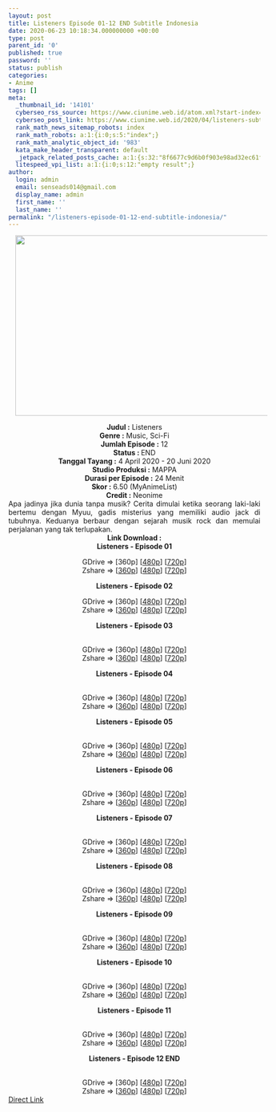 ```yaml
---
layout: post
title: Listeners Episode 01-12 END Subtitle Indonesia
date: 2020-06-23 10:18:34.000000000 +00:00
type: post
parent_id: '0'
published: true
password: ''
status: publish
categories:
- Anime
tags: []
meta:
  _thumbnail_id: '14101'
  cyberseo_rss_source: https://www.ciunime.web.id/atom.xml?start-index=451&max-results=150
  cyberseo_post_link: https://www.ciunime.web.id/2020/04/listeners-subtitle-indonesia.html
  rank_math_news_sitemap_robots: index
  rank_math_robots: a:1:{i:0;s:5:"index";}
  rank_math_analytic_object_id: '983'
  kata_make_header_transparent: default
  _jetpack_related_posts_cache: a:1:{s:32:"8f6677c9d6b0f903e98ad32ec61f8deb";a:2:{s:7:"expires";i:1663199796;s:7:"payload";a:0:{}}}
  litespeed_vpi_list: a:1:{i:0;s:12:"empty result";}
author:
  login: admin
  email: senseads014@gmail.com
  display_name: admin
  first_name: ''
  last_name: ''
permalink: "/listeners-episode-01-12-end-subtitle-indonesia/"
---
```

<div class="separator" style="clear: both; text-align: center;"><a href="https://1.bp.blogspot.com/-OWlpzaAGfwg/XomruptOQCI/AAAAAAAAeBM/R44Do_UQKLANcNoj25mTwtmxhHokuoDAQCLcBGAsYHQ/s1600/Listeners.png" imageanchor="1" style="margin-left: 1em; margin-right: 1em;"><img border="0" data-original-height="720" data-original-width="1280" height="360" src="{{ site.baseurl }}/assets/2020/06/Listeners.png" width="640" /></a></div>
<p>
<div style="text-align: center;"><b>Judul</b><b><b>&nbsp;</b>:</b>&nbsp;Listeners</div>
<div style="text-align: center;"><b>Genre :</b>&nbsp;Music, Sci-Fi</div>
<div style="text-align: center;"><b>Jumlah Episode :</b>&nbsp;12<br /><b>Status :&nbsp;</b>END<br /><b>Tanggal Tayang :</b>&nbsp;4 April 2020&nbsp;- 20 Juni 2020<br /><b>Studio Produksi :</b>&nbsp;MAPPA<br /><b>Durasi per Episode :</b>&nbsp;24 Menit</div>
<div style="text-align: center;"><b>Skor :</b>&nbsp;6.50 (MyAnimeList)<br /><b>Credit :</b>&nbsp;Neonime</div>
<div style="text-align: center;"></div>
<div style="text-align: justify;">Apa jadinya jika dunia tanpa musik? Cerita dimulai ketika seorang laki-laki bertemu dengan Myuu, gadis misterius yang memiliki audio jack di tubuhnya. Keduanya berbaur dengan sejarah musik rock dan memulai perjalanan yang tak terlupakan.</div>
<div style="text-align: justify;"></div>
<div style="text-align: justify;"></div>
<div style="text-align: center;"><b>Link Download :</b></div>
<div style="text-align: center;"><b>Listeners&nbsp;- Episode 01</b></p>
<div style="text-align: center;">GDrive =&gt; [360p] [<a href="https://drive.google.com/uc?id=1x6kmTWtLVKc6Ji1ZKL2oQhKNl_rD9xX6" target="_blank" rel="noopener">480p</a>] [<a href="https://drive.google.com/uc?export=download&amp;id=16b1d4-PU8srQUdJKoS3DX1cdj47REsCQ" target="_blank" rel="noopener">720p</a>]<br />Zshare =&gt; [<a href="https://www102.zippyshare.com/v/xjtxhJrf/file.html" target="_blank" rel="noopener">360p</a>] [<a href="https://www68.zippyshare.com/v/OjxmKCI1/file.html" target="_blank" rel="noopener">480p</a>] [<a href="https://www4.zippyshare.com/v/LVmgmSX4/file.html" target="_blank" rel="noopener">720p</a>]</p>
<p><b>Listeners&nbsp;- Episode 02</b></p>
<div style="text-align: center;">GDrive =&gt; [360p] [<a href="https://drive.google.com/uc?id=1mclsw2BL49ECk1t0x3owx3a05bF803Xb" target="_blank" rel="noopener">480p</a>] [<a href="https://drive.google.com/uc?id=1ronfh4799qe3_Gw-d4wrVajJCPoCOXYm" target="_blank" rel="noopener">720p</a>]<br />Zshare =&gt; [<a href="https://www118.zippyshare.com/v/BVZrCLQp/file.html" target="_blank" rel="noopener">360p</a>] [<a href="https://www4.zippyshare.com/v/SPIacXUC/file.html" target="_blank" rel="noopener">480p</a>] [<a href="https://www38.zippyshare.com/v/DscnZPUG/file.html" target="_blank" rel="noopener">720p</a>]</p>
<p><b>Listeners&nbsp;- Episode 03</b><br /><a href="https://www.blogger.com/"><span id="goog_1285352467"></span><br /></a>
<div style="text-align: center;"><span id="goog_1285352468"></span>GDrive =&gt; [360p] [<a href="https://drive.google.com/uc?id=1lfLhovp-2zixtMoRy3br6pgw0r3mynqg" target="_blank" rel="noopener">480p</a>] [<a href="https://drive.google.com/uc?id=1KZwGe1HiaFtuuVEevEQb4xKfAa_czMg0" target="_blank" rel="noopener">720p</a>]<br />Zshare =&gt; [<a href="https://www111.zippyshare.com/v/OONGxYc1/file.html" target="_blank" rel="noopener">360p</a>] [<a href="https://www2.zippyshare.com/v/zy8A2O5J/file.html" target="_blank" rel="noopener">480p</a>] [<a href="https://www78.zippyshare.com/v/CpN2A8NX/file.html" target="_blank" rel="noopener">720p</a>]</p>
<p><b>Listeners&nbsp;- Episode 04</b><br /><a href="https://www.blogger.com/"><span id="goog_1285352467"></span><br /></a>
<div style="text-align: center;"><span id="goog_1285352468"></span>GDrive =&gt; [360p] [<a href="https://drive.google.com/uc?id=1eGl8H7bSBuW_qyHmb2sFyJ1USWk64scf" target="_blank" rel="noopener">480p</a>] [<a href="https://drive.google.com/uc?id=1S3QmkKh8BWloLCbb8P8l0qyXra88iT8E" target="_blank" rel="noopener">720p</a>]<br />Zshare =&gt; [<a href="https://www19.zippyshare.com/v/CZZqdB2z/file.html" target="_blank" rel="noopener">360p</a>] [<a href="https://www48.zippyshare.com/v/eqvSN93l/file.html" target="_blank" rel="noopener">480p</a>] [<a href="https://www117.zippyshare.com/v/BhYXv8lq/file.html" target="_blank" rel="noopener">720p</a>]</p>
<p><b>Listeners&nbsp;- Episode 05</b><br /><a href="https://www.blogger.com/"><span id="goog_1285352467"></span><br /></a>
<div style="text-align: center;"><span id="goog_1285352468"></span>GDrive =&gt; [360p] [<a href="https://drive.google.com/uc?id=1RdkAz1CG8sPFw6TB_ZF7AaIZGhVwsqjL" target="_blank" rel="noopener">480p</a>] [<a href="https://drive.google.com/uc?id=186D7Y4yt60ehm2kByhnvDLybCDXQgP8F" target="_blank" rel="noopener">720p</a>]<br />Zshare =&gt; [<a href="https://www78.zippyshare.com/v/iOiUQsUI/file.html" target="_blank" rel="noopener">360p</a>] [<a href="https://www7.zippyshare.com/v/Az09lxXK/file.html" target="_blank" rel="noopener">480p</a>] [<a href="https://www98.zippyshare.com/v/8zIWhSMF/file.html" target="_blank" rel="noopener">720p</a>]</p>
<p><b>Listeners&nbsp;- Episode 06</b><br /><a href="https://www.blogger.com/"><span id="goog_1285352467"></span><br /></a>
<div style="text-align: center;"><span id="goog_1285352468"></span>GDrive =&gt; [360p] [<a href="https://drive.google.com/uc?id=1ZPgEYACWhP2M6crHlxgu-tuXUIBCPUJa" target="_blank" rel="noopener">480p</a>] [<a href="https://drive.google.com/uc?id=1W-kR2aaeqp_8_KCA3_WQclW_aNJASOJG" target="_blank" rel="noopener">720p</a>]<br />Zshare =&gt; [<a href="https://www107.zippyshare.com/v/iRY1jpsC/file.html" target="_blank" rel="noopener">360p</a>] [<a href="https://www76.zippyshare.com/v/7D5P11b1/file.html" target="_blank" rel="noopener">480p</a>] [<a href="https://www103.zippyshare.com/v/r8zvLBFi/file.html" target="_blank" rel="noopener">720p</a>]</p>
<p><b>Listeners&nbsp;- Episode 07</b><br /><a href="https://www.blogger.com/"><span id="goog_1285352467"></span><br /></a>
<div style="text-align: center;"><span id="goog_1285352468"></span>GDrive =&gt; [360p] [<a href="https://drive.google.com/uc?id=1hMwywrP9iTmFvg7mFLxIgNy2BAyQQQsl" target="_blank" rel="noopener">480p</a>] [<a href="https://drive.google.com/uc?id=18S9TIXT8bUr9Czqq4zdZiO6tLRF2F8Z7" target="_blank" rel="noopener">720p</a>]<br />Zshare =&gt; [<a href="https://www107.zippyshare.com/v/540sGQGM/file.html" target="_blank" rel="noopener">360p</a>] [<a href="https://www57.zippyshare.com/v/67F88iFU/file.html" target="_blank" rel="noopener">480p</a>] [<a href="https://www3.zippyshare.com/v/r6MumImL/file.html" target="_blank" rel="noopener">720p</a>]</p>
<p><b>Listeners&nbsp;- Episode 08</b><br /><a href="https://www.blogger.com/"><span id="goog_1285352467"></span><br /></a>
<div style="text-align: center;"><span id="goog_1285352468"></span>GDrive =&gt; [360p] [<a href="https://drive.google.com/u/0/uc?id=1udjVINOweLXlNlNveX_Db_wr28OIrjGd" target="_blank" rel="noopener">480p</a>] [<a href="https://drive.google.com/uc?id=1vBH6F7hnCv8cq8CJRLhOl4uzoZe6Ykv0" target="_blank" rel="noopener">720p</a>]<br />Zshare =&gt; [<a href="https://www98.zippyshare.com/v/O4YiiTqW/file.html" target="_blank" rel="noopener">360p</a>] [<a href="https://www94.zippyshare.com/v/xUivbM7d/file.html" target="_blank" rel="noopener">480p</a>] [<a href="https://www9.zippyshare.com/v/M6s2nRcQ/file.html" target="_blank" rel="noopener">720p</a>]</p>
<p><b>Listeners&nbsp;- Episode 09</b><br /><a href="https://www.blogger.com/"><span id="goog_1285352467"></span><br /></a>
<div style="text-align: center;"><span id="goog_1285352468"></span>GDrive =&gt; [360p] [<a href="https://drive.google.com/uc?export=download&amp;id=1XBDtG2jD7WtFS-j-C1sEwzTXNItyzFmD" target="_blank" rel="noopener">480p</a>] [<a href="https://drive.google.com/uc?export=download&amp;id=1Z9Gsq4Xw8gEceqW4Kn22IVZlcLlvT_X0" target="_blank" rel="noopener">720p</a>]<br />Zshare =&gt; [<a href="https://www8.zippyshare.com/v/1x1rV234/file.html" target="_blank" rel="noopener">360p</a>] [<a href="https://www16.zippyshare.com/v/H5V8GYBP/file.html" target="_blank" rel="noopener">480p</a>] [<a href="https://www11.zippyshare.com/v/Sh2oYH7X/file.html" target="_blank" rel="noopener">720p</a>]</p>
<p><b>Listeners&nbsp;- Episode 10</b><br /><a href="https://www.blogger.com/"><span id="goog_1285352467"></span><br /></a>
<div style="text-align: center;"><span id="goog_1285352468"></span>GDrive =&gt; [360p] [<a href="https://drive.google.com/uc?export=download&amp;id=1pRmVZbZAs9QpSqFBlErfI70YT5986HE_" target="_blank" rel="noopener">480p</a>] [<a href="https://drive.google.com/uc?export=download&amp;id=14EUg1Q0v2SpW-q9JUmcXrX-qNoayknw4" target="_blank" rel="noopener">720p</a>]<br />Zshare =&gt; [<a href="https://www88.zippyshare.com/v/ufQarMst/file.html" target="_blank" rel="noopener">360p</a>] [<a href="https://www117.zippyshare.com/v/18TjyUJQ/file.html" target="_blank" rel="noopener">480p</a>] [<a href="https://www66.zippyshare.com/v/k6gavn2t/file.html" target="_blank" rel="noopener">720p</a>]</p>
<p><b>Listeners&nbsp;- Episode 11</b><br /><a href="https://www.blogger.com/"><span id="goog_1285352467"></span><br /></a>
<div style="text-align: center;"><span id="goog_1285352468"></span>GDrive =&gt; [360p] [<a href="https://drive.google.com/uc?export=download&amp;id=1bzuUoFZNkYJWj2vUWOnTeR85obMPM1cK" target="_blank" rel="noopener">480p</a>] [<a href="https://drive.google.com/uc?export=download&amp;id=1qx-su8EotsNnAwKkScJdWXAGZbcLSxtv" target="_blank" rel="noopener">720p</a>]<br />Zshare =&gt; [<a href="https://www118.zippyshare.com/v/xxBpy4o3/file.html" target="_blank" rel="noopener">360p</a>] [<a href="https://www74.zippyshare.com/v/ZpzyVqvj/file.html" target="_blank" rel="noopener">480p</a>] [<a href="https://www61.zippyshare.com/v/LpP5UXVn/file.html" target="_blank" rel="noopener">720p</a>]</p>
<p><b>Listeners&nbsp;- Episode 12 END</b><br /><a href="https://www.blogger.com/"><span id="goog_1285352467"></span><br /></a>
<div style="text-align: center;"><span id="goog_1285352468"></span>GDrive =&gt; [360p] [<a href="https://drive.google.com/uc?export=download&amp;id=1XRDRqEeoixeSX66hgGJ7mnxOtVyE8Tj7" target="_blank" rel="noopener">480p</a>] [<a href="https://drive.google.com/uc?export=download&amp;id=1m7S23khQNac5CJ4f4NjWJZppczR9m_Pb" target="_blank" rel="noopener">720p</a>]<br />Zshare =&gt; [<a href="https://www66.zippyshare.com/v/Wq5F7VtZ/file.html" target="_blank" rel="noopener">360p</a>] [<a href="https://www108.zippyshare.com/v/Y3nB0fW6/file.html" target="_blank" rel="noopener">480p</a>] [<a href="https://www20.zippyshare.com/v/lOYxplV3/file.html" target="_blank" rel="noopener">720p</a>]</div>
</div>
</div>
</div>
</div>
</div>
</div>
</div>
</div>
</div>
</div>
</div>
</div>
<link rel="stylesheet" href="https://cdnjs.cloudflare.com/ajax/libs/font-awesome/4.7.0/css/font-awesome.min.css" />
<div class="divbtn"> <a href="https://handymansurrender.com/fihup8buzv?key=94550f7ce39444073321dde3b8782f97" class="btn"><i class="fa fa-download"></i> Direct Link</a> </div>
